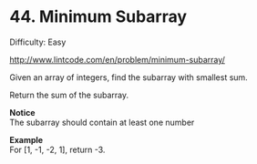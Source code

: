 # 44. Minimum Subarray

Difficulty: Easy

http://www.lintcode.com/en/problem/minimum-subarray/

Given an array of integers, find the subarray with smallest sum.

Return the sum of the subarray.

**Notice**  
The subarray should contain at least one number

**Example**  
For [1, -1, -2, 1], return -3.
